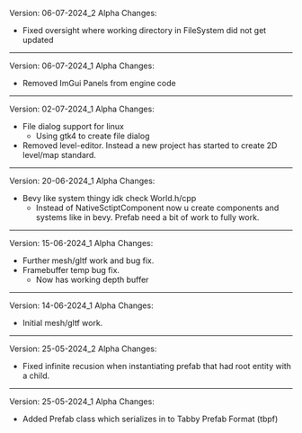 Version: 06-07-2024_2 Alpha
Changes:
- Fixed oversight where working directory in FileSystem did not get updated  

--------------------------------------------------------------------------------------

Version: 06-07-2024_1 Alpha
Changes:
- Removed ImGui Panels from engine code 

--------------------------------------------------------------------------------------

Version: 02-07-2024_1 Alpha
Changes:
- File dialog support for linux 
    - Using gtk4 to create file dialog
- Removed level-editor. Instead a new project has started to create 2D level/map standard.

--------------------------------------------------------------------------------------

Version: 20-06-2024_1 Alpha
Changes:
- Bevy like system thingy idk check World.h/cpp
    - Instead of NativeSctiptComponent now u create components and systems like in bevy. Prefab need a bit of work to fully work.

--------------------------------------------------------------------------------------

Version: 15-06-2024_1 Alpha
Changes:
- Further mesh/gltf work and bug fix.
- Framebuffer temp bug fix.
    - Now has working depth buffer

--------------------------------------------------------------------------------------

Version: 14-06-2024_1 Alpha
Changes:
- Initial mesh/gltf work. 

--------------------------------------------------------------------------------------

Version: 25-05-2024_2 Alpha
Changes:
- Fixed infinite recusion when instantiating prefab that had root entity with a child. 

--------------------------------------------------------------------------------------

Version: 25-05-2024_1 Alpha
Changes:
- Added Prefab class which serializes in to Tabby Prefab Format (tbpf)

